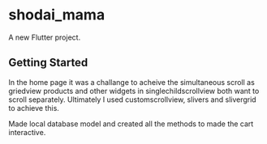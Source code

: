 # shodai_mama

A new Flutter project.

## Getting Started

In the home page it was a challange to acheive the simultaneous scroll as griedview products and other widgets in singlechildscrollview both want to scroll separately. Ultimately I used customscrollview, slivers and slivergrid to achieve this.

Made local database model and created all the methods to made the cart interactive.

